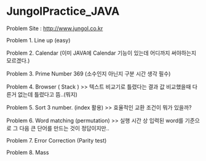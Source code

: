 # JungolPractice_JAVA


Problem Site : http://www.jungol.co.kr


Problem 1. Line up (easy)


Problem 2. Calendar (이미 JAVA에 Calendar 기능이 있는데 어디까지 써야하는지 모르겠다.)


Problem 3. Prime Number 369 (소수인지 아닌지 구분 시간 생각 필수)


Problem 4. Browser ( Stack )
	>> 텍스트 비교기로 틀렸다는 결과 값 비교했을때 다른거 없는데 틀렸다고 뜸..(뭐지)
	
	
Problem 5. Sort 3 number. (index 활용)
	>> 효율적인 교환 조건이 뭐가 있을까?


Problem 6. Word matching (permutation)
	>> 실행 시간 상 입력된 word를 기준으로 그 다음 큰 단어를 만드는 것이 정답이지만..


Problem 7. Error Correction (Parity test)


Problem 8. Mass


